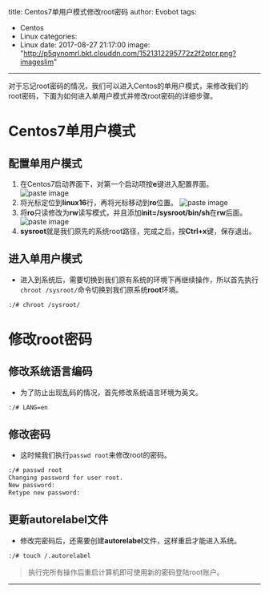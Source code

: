 title: Centos7单用户模式修改root密码
author: Evobot
tags:
  - Centos
  - Linux
categories:
  - Linux
date: 2017-08-27 21:17:00
image: "http://p5qynomrl.bkt.clouddn.com/1521312295772z2f2ptcr.png?imageslim"
---
对于忘记root密码的情况，我们可以进入Centos的单用户模式，来修改我们的root密码，下面为如何进入单用户模式并修改root密码的详细步骤。
<!--more-->
# Centos7单用户模式
## 配置单用户模式
1. 在Centos7启动界面下，对第一个启动项按**e**键进入配置界面。
![paste image](http://p5qynomrl.bkt.clouddn.com/1521312295772z2f2ptcr.png?imageslim)
2. 将光标定位到**linux16**行，再将光标移动到**ro**位置。
![paste image](http://p5qynomrl.bkt.clouddn.com/15213123237461a612knk.png?imageslim)
3. 将**ro**只读修改为**rw**读写模式，并且添加**init=/sysroot/bin/sh**在**rw**后面。
![paste image](http://p5qynomrl.bkt.clouddn.com/1521312341229joes7584.png?imageslim)
4. **sysroot**就是我们原先的系统root路径，完成之后，按**Ctrl+x**键，保存退出。
## 进入单用户模式
- 进入到系统后，需要切换到我们原有系统的环境下再继续操作，所以首先执行`chroot /sysroot/`命令切换到我们原系统**root**环境。
```bash
:/# chroot /sysroot/
```
# 修改root密码
## 修改系统语言编码
- 为了防止出现乱码的情况，首先修改系统语言环境为英文。
```bash
:/# LANG=en
```
## 修改密码
- 这时候我们执行`passwd root`来修改root的密码。
```bash
:/# passwd root
Changing password for user root.
New password:
Retype new password:
```
## 更新**autorelabel**文件
- 修改完密码后，还需要创建**autorelabel**文件，这样重启才能进入系统。
```bash
:/# touch /.autorelabel
```
> 执行完所有操作后重启计算机即可使用新的密码登陆root账户。
---
